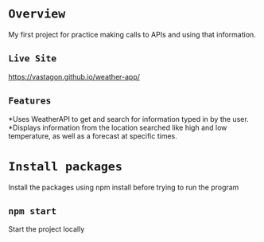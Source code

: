 # `Overview`
My first project for practice making calls to APIs and using that information.

## `Live Site`
https://vastagon.github.io/weather-app/

## `Features`
*Uses WeatherAPI to get and search for information typed in by the user.
*Displays information from the location searched like high and low temperature, as well as a forecast at specific times.

# `Install packages`
Install the packages using npm install before trying to run the program

## `npm start`
Start the project locally
